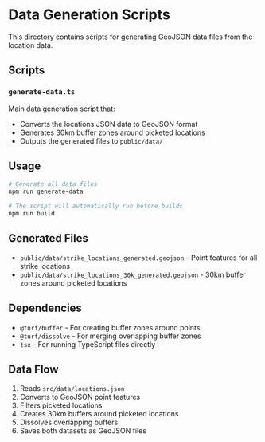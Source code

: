 # Data Generation Scripts

This directory contains scripts for generating GeoJSON data files from the location data.

## Scripts

### `generate-data.ts`

Main data generation script that:
- Converts the locations JSON data to GeoJSON format
- Generates 30km buffer zones around picketed locations
- Outputs the generated files to `public/data/`

## Usage

```bash
# Generate all data files
npm run generate-data

# The script will automatically run before builds
npm run build
```

## Generated Files

- `public/data/strike_locations_generated.geojson` - Point features for all strike locations
- `public/data/strike_locations_30k_generated.geojson` - 30km buffer zones around picketed locations

## Dependencies

- `@turf/buffer` - For creating buffer zones around points
- `@turf/dissolve` - For merging overlapping buffer zones
- `tsx` - For running TypeScript files directly

## Data Flow

1. Reads `src/data/locations.json`
2. Converts to GeoJSON point features
3. Filters picketed locations
4. Creates 30km buffers around picketed locations
5. Dissolves overlapping buffers
6. Saves both datasets as GeoJSON files
